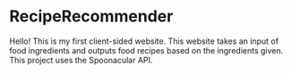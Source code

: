 # RecipeRecommender
Hello! This is my first client-sided website.
This website takes an input of food ingredients and outputs food recipes based on the ingredients given.
This project uses the Spoonacular API.
